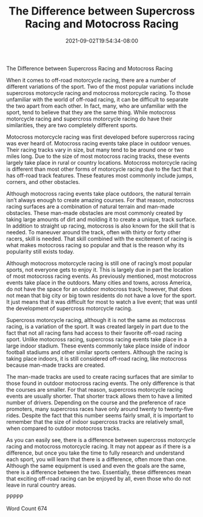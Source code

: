 ﻿---
title: "The Difference between Supercross Racing and Motocross Racing"
date: 2021-09-02T19:54:34-08:00
description: "Supercross Racing Tips for Web Success"
featured_image: "/images/Supercross Racing.jpg"
tags: ["Supercross Racing"]
---

The Difference between Supercross Racing and Motocross Racing

When it comes to off-road motorcycle racing, there are a number of different variations of the sport. Two of the most popular variations include supercross motorcycle racing and motocross motorcycle racing.  To those unfamiliar with the world of off-road racing, it can be difficult to separate the two apart from each other. In fact, many, who are unfamiliar with the sport, tend to believe that they are the same thing. While motocross motorcycle racing and supercross motorcycle racing do have their similarities, they are two completely different sports.

Motocross motorcycle racing was first developed before supercross racing was ever heard of.  Motocross racing events take place in outdoor venues. Their racing tracks vary in size, but many tend to be around one or two miles long.  Due to the size of most motocross racing tracks, these events largely take place in rural or country locations.  Motocross motorcycle racing is different than most other forms of motorcycle racing due to the fact that it has off-road track features. These features most commonly include jumps, corners, and other obstacles.

Although motocross racing events take place outdoors, the natural terrain isn’t always enough to create amazing courses. For that reason, motocross racing surfaces are a combination of natural terrain and man-made obstacles.  These man-made obstacles are most commonly created by taking large amounts of dirt and molding it to create a unique, track surface.  In addition to straight up racing, motocross is also known for the skill that is needed. To maneuver around the track, often with thirty or forty other racers, skill is needed.  That skill combined with the excitement of racing is what makes motocross racing so popular and that is the reason why its popularity still exists today.

Although motocross motorcycle racing is still one of racing’s most popular sports, not everyone gets to enjoy it.  This is largely due in part the location of most motocross racing events.  As previously mentioned, most motocross events take place in the outdoors.  Many cities and towns, across America, do not have the space for an outdoor motocross track; however, that does not mean that big city or big town residents do not have a love for the sport.  It just means that it was difficult for most to watch a live event; that was until the development of supercross motorcycle racing.

Supercross motorcycle racing, although it is not the same as motocross racing, is a variation of the sport.  It was created largely in part due to the fact that not all racing fans had access to their favorite off-road racing sport.  Unlike motocross racing, supercross racing events take place in a large indoor stadium. These events commonly take place inside of indoor football stadiums and other similar sports centers. Although the racing is taking place indoors, it is still considered off-road racing, like motocross because man-made tracks are created.  

The man-made tracks are used to create racing surfaces that are similar to those found in outdoor motocross racing events. The only difference is that the courses are smaller. For that reason, supercross motorcycle racing events are usually shorter. That shorter track allows them to have a limited number of drivers.  Depending on the course and the preference of race promoters, many supercross races have only around twenty to twenty-five rides. Despite the fact that this number seems fairly small, it is important to remember that the size of indoor supercross tracks are relatively small, when compared to outdoor motocross tracks.

As you can easily see, there is a difference between supercross motorcycle racing and motocross motorcycle racing. It may not appear as if there is a difference, but once you take the time to fully research and understand each sport, you will learn that there is a difference, often more than one.  Although the same equipment is used and even the goals are the same, there is a difference between the two.  Essentially, these differences mean that exciting off-road racing can be enjoyed by all, even those who do not leave in rural country areas.

PPPPP

Word Count 674

